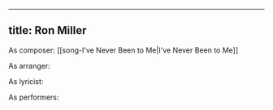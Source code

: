 
---
title: Ron Miller
---
As composer: [[song-I've Never Been to Me|I've Never Been to Me]]

As arranger: 

As lyricist: 

As performers: 
